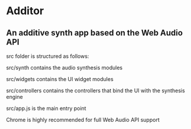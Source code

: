 Additor
=======
An additive synth app based on the Web Audio API
------------------------------------------------

src folder is structured as follows:

src/synth contains the audio synthesis modules

src/widgets contains the UI widget modules

src/controllers contains the controllers that bind the UI with the synthesis engine

src/app.js is the main entry point

Chrome is highly recommended for full Web Audio API support
